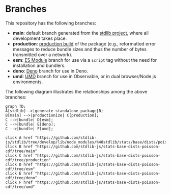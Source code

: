 <!--

@license Apache-2.0

Copyright (c) 2022 The Stdlib Authors.

Licensed under the Apache License, Version 2.0 (the "License");
you may not use this file except in compliance with the License.
You may obtain a copy of the License at

    http://www.apache.org/licenses/LICENSE-2.0

Unless required by applicable law or agreed to in writing, software
distributed under the License is distributed on an "AS IS" BASIS,
WITHOUT WARRANTIES OR CONDITIONS OF ANY KIND, either express or implied.
See the License for the specific language governing permissions and
limitations under the License.

-->

# Branches

This repository has the following branches:

-   **main**: default branch generated from the [stdlib project][stdlib-url], where all development takes place.
-   **production**: [production build][production-url] of the package (e.g., reformatted error messages to reduce bundle sizes and thus the number of bytes transmitted over a network).
-   **esm**: [ES Module][esm-url] branch for use via a `script` tag without the need for installation and bundlers.
-   **deno**: [Deno][deno-url] branch for use in Deno.
-   **umd**: [UMD][umd-url] branch for use in Observable, or in dual browser/Node.js environments.

The following diagram illustrates the relationships among the above branches:

```mermaid
graph TD;
A[stdlib]-->|generate standalone package|B;
B[main] -->|productionize| C[production];
C -->|bundle| D[esm];
C -->|bundle| E[deno];
C -->|bundle| F[umd];

click A href "https://github.com/stdlib-js/stdlib/tree/develop/lib/node_modules/%40stdlib/stats/base/dists/poisson/cdf"
click B href "https://github.com/stdlib-js/stats-base-dists-poisson-cdf/tree/main"
click C href "https://github.com/stdlib-js/stats-base-dists-poisson-cdf/tree/production"
click D href "https://github.com/stdlib-js/stats-base-dists-poisson-cdf/tree/esm"
click E href "https://github.com/stdlib-js/stats-base-dists-poisson-cdf/tree/deno"
click F href "https://github.com/stdlib-js/stats-base-dists-poisson-cdf/tree/umd"
```

[stdlib-url]: https://github.com/stdlib-js/stdlib/tree/develop/lib/node_modules/%40stdlib/stats/base/dists/poisson/cdf
[production-url]: https://github.com/stdlib-js/stats-base-dists-poisson-cdf/tree/production
[deno-url]: https://github.com/stdlib-js/stats-base-dists-poisson-cdf/tree/deno
[umd-url]: https://github.com/stdlib-js/stats-base-dists-poisson-cdf/tree/umd
[esm-url]: https://github.com/stdlib-js/stats-base-dists-poisson-cdf/tree/esm